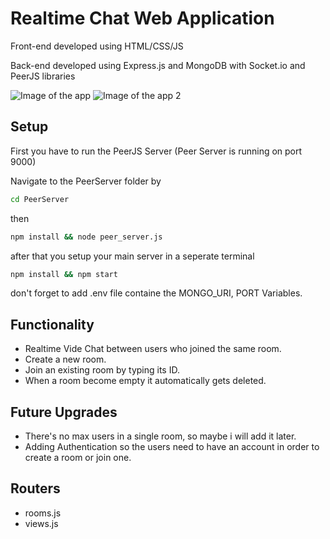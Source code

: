 # Realtime Chat Web Application
Front-end developed using HTML/CSS/JS

Back-end developed using Express.js and MongoDB with Socket.io and PeerJS libraries

![Image of the app](https://i.ibb.co/0YbfkJr/Screenshot-36.png)
![Image of the app 2](https://i.ibb.co/CVVyyvh/Screenshot-37.png)

## Setup

First you have to run the PeerJS Server
(Peer Server is running on port 9000)

Navigate to the PeerServer folder by 

```bash
cd PeerServer
```

then 

```bash
npm install && node peer_server.js
```

after that you setup your main server in a seperate terminal

```bash
npm install && npm start
```

don't forget to add .env file containe the MONGO_URI, PORT Variables.

## Functionality
- Realtime Vide Chat between users who joined the same room.
- Create a new room.
- Join an existing room by typing its ID.
- When a room become empty it automatically gets deleted.

## Future Upgrades
- There's no max users in a single room, so maybe i will add it later.
- Adding Authentication so the users need to have an account in order to create a room or join one.

## Routers

- rooms.js
- views.js
